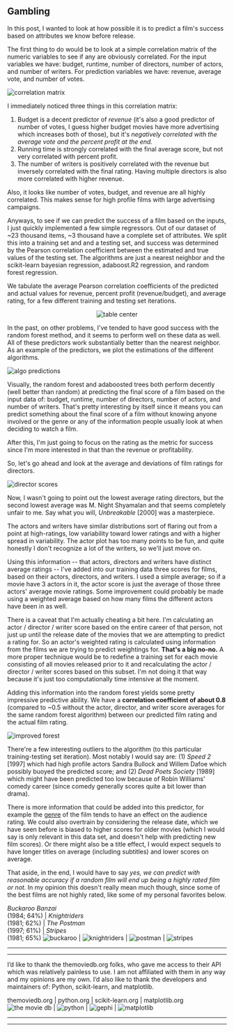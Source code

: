 Gambling
---

In this post, I wanted to look at how possible it is to predict a film's success based on attributes we know before release.

The first thing to do would be to look at a simple correlation matrix of the numeric variables to see if any are obviously correlated. For the input variables we have: budget, runtime, number of directors, number of actors, and number of writers. For prediction variables we have: revenue, average vote, and number of votes.

![correlation matrix](../assets/post3/corr_matrix_cmap_annotated.png)

I immediately noticed three things in this correlation matrix:
1. Budget is a decent predictor of *revenue* (it's also a good predictor of number of votes, I guess higher budget movies have more advertising which increases both of those), but it's *negatively correlated with the average vote and the percent profit at the end.*
2. Running time is strongly correlated with the final average score, but not very correlated with percent profit.
3. The number of writers is positively correlated with the revenue but inversely correlated with the final rating. Having multiple directors is also more correlated with higher revenue.

Also, it looks like number of votes, budget, and revenue are all highly correlated. This makes sense for high profile films with large advertising campaigns.

Anyways, to see if we can predict the success of a film based on the inputs, I just quickly implemented a few simple regressors. Out of our dataset of ~23 thousand items, ~3 thousand have a complete set of attributes. We split this into a training set and and a testing set, and success was determined by the Pearson correlation coefficient between the estimated and true values of the testing set. The algorithms are just a nearest neighbor and the scikit-learn bayesian regression, adaboost.R2 regression, and random forest regression.

We tabulate the average Pearson correlation coefficients of the predicted and actual values for revenue, percent profit (revenue/budget), and average rating, for a few different training and testing set iterations.

<!-- Algorithm | Revenue | Percent Profit | Rating |
Nearest Neighbor | .54 | .12 | .27 |
AdaBoosted Trees | .61 | .28 | .46 |
Bayesian Ridge | .71 | .19 | .38 |
Random Forest | .76 | .31 | .49 | -->

<p align="center">
  <img src="https://github.com/poptcorn/poptcorn.github.io/blob/master/assets/post3/cantcentertables.png?raw=true" alt="table center"/>
</p>


In the past, on other problems, I've tended to have good success with the random forest method, and it seems to perform well on these data as well. All of these predictors work substantially better than the nearest neighbor. As an example of the predictors, we plot the estimations of the different algorithms.

![algo predictions](../assets/post3/algo_predictions.png)

Visually, the random forest and adaboosted trees both perform decently (well better than random) at predicting the final score of a film based on the input data of: budget, runtime, number of directors, number of actors, and number of writers. That's pretty interesting by itself since it means you can predict something about the final score of a film without knowing anyone involved or the genre or any of the information people usually look at when deciding to watch a film.

After this, I'm just going to focus on the rating as the metric for success since I'm more interested in that than the revenue or profitability.

So, let's go ahead and look at the average and deviations of film ratings for directors.

![director scores](../assets/post3/directors.png)

Now, I wasn't going to point out the lowest average rating directors, but the second lowest average was M. Night Shyamalan and that seems completely unfair to me. Say what you will, *Unbreakable* [2000] was a masterpiece.

The actors and writers have similar distributions sort of flaring out from a point at high-ratings, low variability toward lower ratings and with a higher spread in variability. The actor plot has too many points to be fun, and quite honestly I don't recognize a lot of the writers, so we'll just move on.

Using this information -- that actors, directors and writers have distinct average ratings -- I've added into our training data three scores for films, based on their actors, directors, and writers. I used a simple average; so if a movie have 3 actors in it, the actor score is just the average of those three actors' average movie ratings. Some improvement could probably be made using a weighted average based on how many films the different actors have been in as well.

There is a caveat that I'm actually cheating a bit here. I'm calculating an actor / director / writer score based on the entire career of that person, not just up until the release date of the movies that we are attempting to predict a rating for. So an actor's weighted rating is calculated using information from the films we are trying to predict weightings for. **That's a big no-no.** A more proper technique would be to redefine a training set for each movie consisting of all movies released prior to it and recalculating the actor / director / writer scores based on this subset. I'm not doing it that way because it's just too computationally time intensive at the moment.

Adding this information into the random forest yields some pretty impressive predictive ability. We have a **correlation coefficient of about 0.8** (compared to ~0.5 without the actor, director, and writer score averages for the same random forest algorithm) between our predicted film rating and the actual film rating.

![improved forest](../assets/post3/best_forest.png)

There're a few interesting outliers to the algorithm (to this particular training-testing set iteration). Most notably I would say are: (1) *Speed 2* [1997] which had high profile actors Sandra Bullock and Willem Dafoe which possibly buoyed the predicted score; and (2) *Dead Poets Society* [1989] which might have been predicted too low because of Robin Williams' comedy career (since comedy generally scores quite a bit lower than drama).

There is more information that could be added into this predictor, for example the [genre](https://poptcorn.github.io/pages/post1.html) of the film tends to have an effect on the audience rating. We could also overtrain by considering the release date, which we have seen before is biased to higher scores for older movies (which I would say is only relevant in this data set, and doesn't help with predicting new film scores). Or there might also be a title effect, I would expect sequels to have longer titles on average (including subtitles) and lower scores on average.

That aside, in the end, I would have to say *yes, we can predict with reasonable accuracy if a random film will end up being a highly rated film or not.* In my opinion this doesn't really mean much though, since some of the best films are not highly rated, like some of my personal favorites below.

*Buckaroo Banzai*<br />(1984; 64%) | *Knightriders*<br />(1981; 62%) | *The Postman*<br />(1997; 61%) | *Stripes*<br />(1981; 65%)
![buckaroo](../assets/post3/buckaroo.jpg) | ![knightriders](../assets/post3/knightriders.jpg) | ![postman](../assets/post3/postman.jpg) | ![stripes](../assets/post3/stripes.jpg)


---
---
I’d like to thank the themoviedb.org folks, who gave me access to their API which was relatively painless to use. I am not affiliated with them in any way and my opinions are my own. I’d also like to thank the developers and maintainers of: Python, scikit-learn, and matplotlib.

themoviedb.org | python.org | scikit-learn.org | matplotlib.org
![the movie db](../assets/credit/tmdb.png) | ![python](../assets/credit/python.png) | ![gephi](../assets/credit/scikit.png) | ![matplotlib](../assets/credit/mpl.png)

---
---
